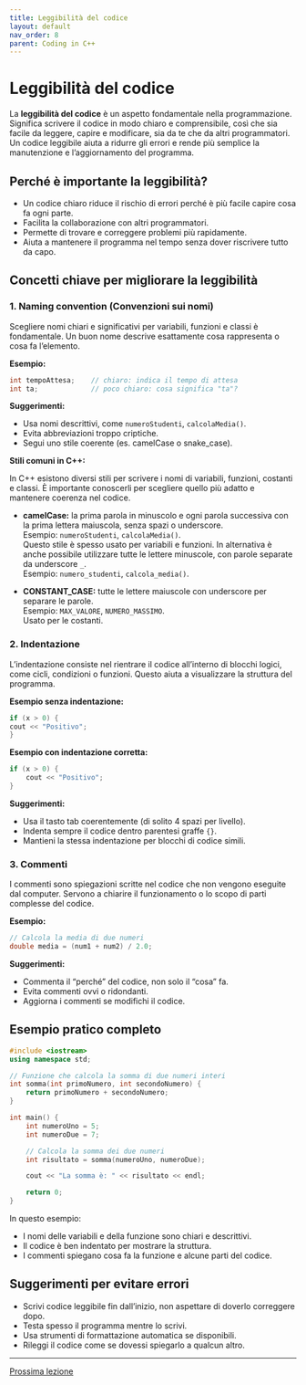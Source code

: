 ```yaml
---
title: Leggibilità del codice
layout: default
nav_order: 8
parent: Coding in C++
---
```

# Leggibilità del codice

La **leggibilità del codice** è un aspetto fondamentale nella programmazione. Significa scrivere il codice in modo chiaro e comprensibile, così che sia facile da leggere, capire e modificare, sia da te che da altri programmatori. Un codice leggibile aiuta a ridurre gli errori e rende più semplice la manutenzione e l’aggiornamento del programma.

## Perché è importante la leggibilità?

- Un codice chiaro riduce il rischio di errori perché è più facile capire cosa fa ogni parte.
- Facilita la collaborazione con altri programmatori.
- Permette di trovare e correggere problemi più rapidamente.
- Aiuta a mantenere il programma nel tempo senza dover riscrivere tutto da capo.

## Concetti chiave per migliorare la leggibilità

### 1. Naming convention (Convenzioni sui nomi)

Scegliere nomi chiari e significativi per variabili, funzioni e classi è fondamentale. Un buon nome descrive esattamente cosa rappresenta o cosa fa l’elemento.

**Esempio:**

```cpp
int tempoAttesa;    // chiaro: indica il tempo di attesa
int ta;             // poco chiaro: cosa significa "ta"?
```

**Suggerimenti:**

- Usa nomi descrittivi, come `numeroStudenti`, `calcolaMedia()`.
- Evita abbreviazioni troppo criptiche.
- Segui uno stile coerente (es. camelCase o snake_case).

**Stili comuni in C++:**

In C++ esistono diversi stili per scrivere i nomi di variabili, funzioni, costanti e classi. È importante conoscerli per scegliere quello più adatto e mantenere coerenza nel codice.

- **camelCase:** la prima parola in minuscolo e ogni parola successiva con la prima lettera maiuscola, senza spazi o underscore.  
  Esempio: `numeroStudenti`, `calcolaMedia()`.  
  Questo stile è spesso usato per variabili e funzioni.
  In alternativa è anche possibile utilizzare tutte le lettere minuscole, con parole separate da underscore `_`.  
  Esempio: `numero_studenti`, `calcola_media()`.  

- **CONSTANT_CASE:** tutte le lettere maiuscole con underscore per separare le parole.  
  Esempio: `MAX_VALORE`, `NUMERO_MASSIMO`.  
  Usato per le costanti.

### 2. Indentazione

L’indentazione consiste nel rientrare il codice all’interno di blocchi logici, come cicli, condizioni o funzioni. Questo aiuta a visualizzare la struttura del programma.

**Esempio senza indentazione:**

```cpp
if (x > 0) {
cout << "Positivo"; 
}
```

**Esempio con indentazione corretta:**

```cpp
if (x > 0) {
    cout << "Positivo";
}
```

**Suggerimenti:**

- Usa il tasto tab coerentemente (di solito 4 spazi per livello).
- Indenta sempre il codice dentro parentesi graffe `{}`.
- Mantieni la stessa indentazione per blocchi di codice simili.

### 3. Commenti

I commenti sono spiegazioni scritte nel codice che non vengono eseguite dal computer. Servono a chiarire il funzionamento o lo scopo di parti complesse del codice.

**Esempio:**

```cpp
// Calcola la media di due numeri
double media = (num1 + num2) / 2.0;
```

**Suggerimenti:**

- Commenta il “perché” del codice, non solo il “cosa” fa.
- Evita commenti ovvi o ridondanti.
- Aggiorna i commenti se modifichi il codice.

## Esempio pratico completo

```cpp
#include <iostream>
using namespace std;

// Funzione che calcola la somma di due numeri interi
int somma(int primoNumero, int secondoNumero) {
    return primoNumero + secondoNumero;
}

int main() {
    int numeroUno = 5;
    int numeroDue = 7;

    // Calcola la somma dei due numeri
    int risultato = somma(numeroUno, numeroDue);

    cout << "La somma è: " << risultato << endl;

    return 0;
}
```

In questo esempio:

- I nomi delle variabili e della funzione sono chiari e descrittivi.
- Il codice è ben indentato per mostrare la struttura.
- I commenti spiegano cosa fa la funzione e alcune parti del codice.

## Suggerimenti per evitare errori

- Scrivi codice leggibile fin dall’inizio, non aspettare di doverlo correggere dopo.
- Testa spesso il programma mentre lo scrivi.
- Usa strumenti di formattazione automatica se disponibili.
- Rileggi il codice come se dovessi spiegarlo a qualcun altro.

---

[Prossima lezione](7-strutture)